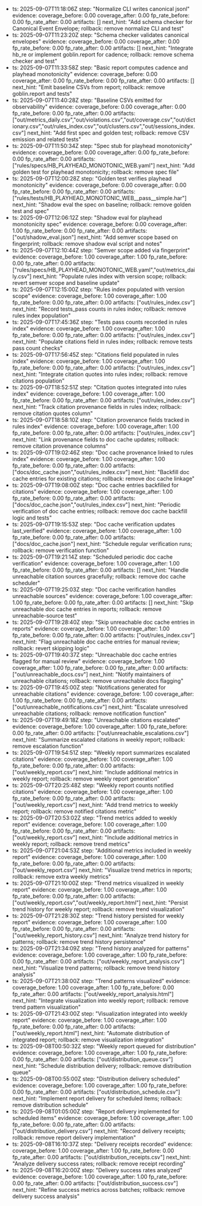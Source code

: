 - ts: 2025-09-07T11:18:06Z
  step: "Normalize CLI writes canonical jsonl"
  evidence:
    coverage_before: 0.00
    coverage_after: 0.00
    fp_rate_before: 0.00
    fp_rate_after: 0.00
    artifacts: []
  next_hint: "Add schema checker for Canonical Event Envelope; rollback: remove normalize CLI and test"
- ts: 2025-09-07T11:23:20Z
  step: "Schema checker validates canonical envelopes"
  evidence:
    coverage_before: 0.00
    coverage_after: 0.00
    fp_rate_before: 0.00
    fp_rate_after: 0.00
    artifacts: []
  next_hint: "Integrate hb_re or implement goblin.report for cadence; rollback: remove schema checker and test"
- ts: 2025-09-07T11:33:58Z
  step: "Basic report computes cadence and playhead monotonicity"
  evidence:
    coverage_before: 0.00
    coverage_after: 0.00
    fp_rate_before: 0.00
    fp_rate_after: 0.00
    artifacts: []
  next_hint: "Emit baseline CSVs from report; rollback: remove goblin.report and tests"
- ts: 2025-09-07T11:40:28Z
  step: "Baseline CSVs emitted for observability"
  evidence:
    coverage_before: 0.00
    coverage_after: 0.00
    fp_rate_before: 0.00
    fp_rate_after: 0.00
    artifacts: ["out/metrics_daily.csv","out/violations.csv","out/coverage.csv","out/dictionary.csv","out/rules_index.csv","out/clusters.csv","out/sessions_index.csv"]
  next_hint: "Add first spec and golden test; rollback: remove CSV emission and related tests"
- ts: 2025-09-07T11:50:34Z
  step: "Spec stub for playhead monotonicity"
  evidence:
    coverage_before: 0.00
    coverage_after: 0.00
    fp_rate_before: 0.00
    fp_rate_after: 0.00
    artifacts: ["rules/specs/HB_PLAYHEAD_MONOTONIC_WEB.yaml"]
  next_hint: "Add golden test for playhead monotonicity; rollback: remove spec file"
- ts: 2025-09-07T12:00:28Z
  step: "Golden test verifies playhead monotonicity"
  evidence:
    coverage_before: 0.00
    coverage_after: 0.00
    fp_rate_before: 0.00
    fp_rate_after: 0.00
    artifacts: ["rules/tests/HB_PLAYHEAD_MONOTONIC_WEB__pass__simple.har"]
  next_hint: "Shadow eval the spec on baseline; rollback: remove golden test and spec"
- ts: 2025-09-07T12:06:12Z
  step: "Shadow eval for playhead monotonicity spec"
  evidence:
    coverage_before: 0.00
    coverage_after: 1.00
    fp_rate_before: 0.00
    fp_rate_after: 0.00
    artifacts: ["out/shadow_eval.json"]
  next_hint: "Add semver scope based on fingerprint; rollback: remove shadow eval script and notes"
- ts: 2025-09-07T12:10:44Z
  step: "Semver scope added via fingerprint"
  evidence:
    coverage_before: 1.00
    coverage_after: 1.00
    fp_rate_before: 0.00
    fp_rate_after: 0.00
    artifacts: ["rules/specs/HB_PLAYHEAD_MONOTONIC_WEB.yaml","out/metrics_daily.csv"]
  next_hint: "Populate rules index with version scope; rollback: revert semver scope and baseline update"
- ts: 2025-09-07T12:15:00Z
  step: "Rules index populated with version scope"
  evidence:
    coverage_before: 1.00
    coverage_after: 1.00
    fp_rate_before: 0.00
    fp_rate_after: 0.00
    artifacts: ["out/rules_index.csv"]
  next_hint: "Record tests_pass counts in rules index; rollback: remove rules index population"
- ts: 2025-09-07T17:45:36Z
  step: "Tests pass counts recorded in rules index"
  evidence:
    coverage_before: 1.00
    coverage_after: 1.00
    fp_rate_before: 0.00
    fp_rate_after: 0.00
    artifacts: ["out/rules_index.csv"]
  next_hint: "Populate citations field in rules index; rollback: remove tests pass count checks"
- ts: 2025-09-07T17:56:45Z
  step: "Citations field populated in rules index"
  evidence:
    coverage_before: 1.00
    coverage_after: 1.00
    fp_rate_before: 0.00
    fp_rate_after: 0.00
    artifacts: ["out/rules_index.csv"]
  next_hint: "Integrate citation quotes into rules index; rollback: remove citations population"
- ts: 2025-09-07T18:52:51Z
  step: "Citation quotes integrated into rules index"
  evidence:
    coverage_before: 1.00
    coverage_after: 1.00
    fp_rate_before: 0.00
    fp_rate_after: 0.00
    artifacts: ["out/rules_index.csv"]
  next_hint: "Track citation provenance fields in rules index; rollback: remove citation quotes column"
- ts: 2025-09-07T18:58:10Z
  step: "Citation provenance fields tracked in rules index"
  evidence:
    coverage_before: 1.00
    coverage_after: 1.00
    fp_rate_before: 0.00
    fp_rate_after: 0.00
    artifacts: ["out/rules_index.csv"]
  next_hint: "Link provenance fields to doc cache updates; rollback: remove citation provenance columns"
- ts: 2025-09-07T19:02:46Z
  step: "Doc cache provenance linked to rules index"
  evidence:
    coverage_before: 1.00
    coverage_after: 1.00
    fp_rate_before: 0.00
    fp_rate_after: 0.00
    artifacts: ["docs/doc_cache.json","out/rules_index.csv"]
  next_hint: "Backfill doc cache entries for existing citations; rollback: remove doc cache linkage"
- ts: 2025-09-07T19:08:00Z
  step: "Doc cache entries backfilled for citations"
  evidence:
    coverage_before: 1.00
    coverage_after: 1.00
    fp_rate_before: 0.00
    fp_rate_after: 0.00
    artifacts: ["docs/doc_cache.json","out/rules_index.csv"]
  next_hint: "Periodic verification of doc cache entries; rollback: remove doc cache backfill logic and tests"
- ts: 2025-09-07T19:15:53Z
  step: "Doc cache verification updates last_verified"
  evidence:
    coverage_before: 1.00
    coverage_after: 1.00
    fp_rate_before: 0.00
    fp_rate_after: 0.00
    artifacts: ["docs/doc_cache.json"]
  next_hint: "Schedule regular verification runs; rollback: remove verification function"
- ts: 2025-09-07T19:21:14Z
  step: "Scheduled periodic doc cache verification"
  evidence:
    coverage_before: 1.00
    coverage_after: 1.00
    fp_rate_before: 0.00
    fp_rate_after: 0.00
    artifacts: []
  next_hint: "Handle unreachable citation sources gracefully; rollback: remove doc cache scheduler"
- ts: 2025-09-07T19:25:03Z
  step: "Doc cache verification handles unreachable sources"
  evidence:
    coverage_before: 1.00
    coverage_after: 1.00
    fp_rate_before: 0.00
    fp_rate_after: 0.00
    artifacts: []
  next_hint: "Skip unreachable doc cache entries in reports; rollback: remove unreachable-source test"
- ts: 2025-09-07T19:28:40Z
  step: "Skip unreachable doc cache entries in reports"
  evidence:
    coverage_before: 1.00
    coverage_after: 1.00
    fp_rate_before: 0.00
    fp_rate_after: 0.00
    artifacts: ["out/rules_index.csv"]
  next_hint: "Flag unreachable doc cache entries for manual review; rollback: revert skipping logic"
- ts: 2025-09-07T19:40:37Z
  step: "Unreachable doc cache entries flagged for manual review"
  evidence:
    coverage_before: 1.00
    coverage_after: 1.00
    fp_rate_before: 0.00
    fp_rate_after: 0.00
    artifacts: ["out/unreachable_docs.csv"]
  next_hint: "Notify maintainers of unreachable citations; rollback: remove unreachable docs flagging"
- ts: 2025-09-07T19:45:00Z
  step: "Notifications generated for unreachable citations"
  evidence:
    coverage_before: 1.00
    coverage_after: 1.00
    fp_rate_before: 0.00
    fp_rate_after: 0.00
    artifacts: ["out/unreachable_notifications.csv"]
  next_hint: "Escalate unresolved unreachable citations; rollback: remove notification function"
- ts: 2025-09-07T19:49:18Z
  step: "Unreachable citations escalated"
  evidence:
    coverage_before: 1.00
    coverage_after: 1.00
    fp_rate_before: 0.00
    fp_rate_after: 0.00
    artifacts: ["out/unreachable_escalations.csv"]
  next_hint: "Summarize escalated citations in weekly report; rollback: remove escalation function"
- ts: 2025-09-07T19:54:51Z
  step: "Weekly report summarizes escalated citations"
  evidence:
    coverage_before: 1.00
    coverage_after: 1.00
    fp_rate_before: 0.00
    fp_rate_after: 0.00
    artifacts: ["out/weekly_report.csv"]
  next_hint: "Include additional metrics in weekly report; rollback: remove weekly report generation"
- ts: 2025-09-07T20:25:48Z
  step: "Weekly report counts notified citations"
  evidence:
    coverage_before: 1.00
    coverage_after: 1.00
    fp_rate_before: 0.00
    fp_rate_after: 0.00
    artifacts: ["out/weekly_report.csv"]
  next_hint: "Add trend metrics to weekly report; rollback: remove notified citations metric"
- ts: 2025-09-07T20:53:02Z
  step: "Trend metrics added to weekly report"
  evidence:
    coverage_before: 1.00
    coverage_after: 1.00
    fp_rate_before: 0.00
    fp_rate_after: 0.00
    artifacts: ["out/weekly_report.csv"]
  next_hint: "Include additional metrics in weekly report; rollback: remove trend metrics"
- ts: 2025-09-07T21:04:53Z
  step: "Additional metrics included in weekly report"
  evidence:
    coverage_before: 1.00
    coverage_after: 1.00
    fp_rate_before: 0.00
    fp_rate_after: 0.00
    artifacts: ["out/weekly_report.csv"]
  next_hint: "Visualize trend metrics in reports; rollback: remove extra weekly metrics"
- ts: 2025-09-07T21:10:00Z
  step: "Trend metrics visualized in weekly report"
  evidence:
    coverage_before: 1.00
    coverage_after: 1.00
    fp_rate_before: 0.00
    fp_rate_after: 0.00
    artifacts: ["out/weekly_report.csv","out/weekly_report.html"]
  next_hint: "Persist trend history for weekly report; rollback: remove trend visualization"
- ts: 2025-09-07T21:28:30Z
  step: "Trend history persisted for weekly report"
  evidence:
    coverage_before: 1.00
    coverage_after: 1.00
    fp_rate_before: 0.00
    fp_rate_after: 0.00
    artifacts: ["out/weekly_report_history.csv"]
  next_hint: "Analyze trend history for patterns; rollback: remove trend history persistence"
- ts: 2025-09-07T21:34:09Z
  step: "Trend history analyzed for patterns"
  evidence:
    coverage_before: 1.00
    coverage_after: 1.00
    fp_rate_before: 0.00
    fp_rate_after: 0.00
    artifacts: ["out/weekly_report_analysis.csv"]
  next_hint: "Visualize trend patterns; rollback: remove trend history analysis"
- ts: 2025-09-07T21:38:00Z
  step: "Trend patterns visualized"
  evidence:
    coverage_before: 1.00
    coverage_after: 1.00
    fp_rate_before: 0.00
    fp_rate_after: 0.00
    artifacts: ["out/weekly_report_analysis.html"]
  next_hint: "Integrate visualization into weekly report; rollback: remove trend pattern visualization"
- ts: 2025-09-07T21:43:00Z
  step: "Visualization integrated into weekly report"
  evidence:
    coverage_before: 1.00
    coverage_after: 1.00
    fp_rate_before: 0.00
    fp_rate_after: 0.00
    artifacts: ["out/weekly_report.html"]
  next_hint: "Automate distribution of integrated report; rollback: remove visualization integration"
- ts: 2025-09-08T00:50:32Z
  step: "Weekly report queued for distribution"
  evidence:
    coverage_before: 1.00
    coverage_after: 1.00
    fp_rate_before: 0.00
    fp_rate_after: 0.00
    artifacts: ["out/distribution_queue.csv"]
  next_hint: "Schedule distribution delivery; rollback: remove distribution queue"
- ts: 2025-09-08T00:55:00Z
  step: "Distribution delivery scheduled"
  evidence:
    coverage_before: 1.00
    coverage_after: 1.00
    fp_rate_before: 0.00
    fp_rate_after: 0.00
    artifacts: ["out/distribution_schedule.csv"]
  next_hint: "Implement report delivery for scheduled items; rollback: remove distribution schedule"
- ts: 2025-09-08T01:05:00Z
  step: "Report delivery implemented for scheduled items"
  evidence:
    coverage_before: 1.00
    coverage_after: 1.00
    fp_rate_before: 0.00
    fp_rate_after: 0.00
    artifacts: ["out/distribution_delivery.csv"]
  next_hint: "Record delivery receipts; rollback: remove report delivery implementation"
- ts: 2025-09-08T16:10:37Z
  step: "Delivery receipts recorded"
  evidence:
    coverage_before: 1.00
    coverage_after: 1.00
    fp_rate_before: 0.00
    fp_rate_after: 0.00
    artifacts: ["out/distribution_receipts.csv"]
  next_hint: "Analyze delivery success rates; rollback: remove receipt recording"
- ts: 2025-09-08T16:20:00Z
  step: "Delivery success rates analyzed"
  evidence:
    coverage_before: 1.00
    coverage_after: 1.00
    fp_rate_before: 0.00
    fp_rate_after: 0.00
    artifacts: ["out/distribution_success.csv"]
  next_hint: "Refine success metrics across batches; rollback: remove delivery success analysis"
